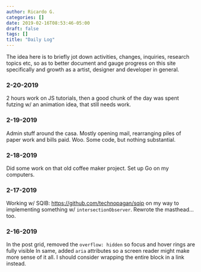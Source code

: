 ```yaml
---
author: Ricardo G.
categories: []
date: 2019-02-16T08:53:46-05:00
draft: false
tags: []
title: "Daily Log"
---
```

The idea here is to briefly jot down activities, changes, inquiries, research topics etc, so as to better document and gauge progress on this site specifically and growth as a artist, designer and developer in general.
### 2-20-2019
2 hours work on JS tutorials, then a good chunk of the day was spent futzing w/ an animation idea, that still needs work.
### 2-19-2019
Admin stuff around the casa. Mostly opening mail, rearranging piles of paper work and bills paid. Woo. Some code, but nothing substantial.
### 2-18-2019
Did some work on that old coffee maker project. Set up Go on my computers.
### 2-17-2019
Working w/ SQIB: https://github.com/technopagan/sqip on my way to implementing something w/ `intersectionObserver`.
Rewrote the masthead... too.

### 2-16-2019
In the post grid, removed the `overflow: hidden` so focus and hover rings are fully visible
In same, added `aria` attributes so a screen reader might make more sense of it all. I should consider wrapping the entire block in a link instead.

